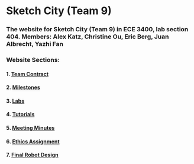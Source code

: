 # Sketch City (Team 9)

### The website for Sketch City (Team 9) in ECE 3400, lab section 404. Members: Alex Katz, Christine Ou, Eric Berg, Juan Albrecht, Yazhi Fan

### Website Sections:

#### 1. [Team Contract](contract.md)
#### 2. [Milestones](milestones.md)
#### 3. [Labs](labs.md)
#### 4. [Tutorials](tutorials.md)
#### 5. [Meeting Minutes](minutes.md)
#### 6. [Ethics Assignment](ethics.md)
#### 7. [Final Robot Design](finalrobotdesign.md)
